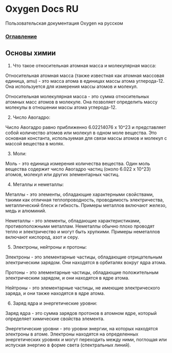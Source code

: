 # Oxygen Docs RU
Пользовательская документация Oxygen на русском

### [Оглавление](./index.md)

## Основы химии

1. Что такое относительная атомная масса и молекулярная масса:

Относительная атомная масса (также известная как атомная массовая единица, amu) - это масса атома в единицах массы атома углерода-12. Она используется для измерения массы атомов и молекул.

Относительная молекулярная масса - это сумма относительных атомных масс атомов в молекуле. Она позволяет определить массу молекулы в отношении массы атома углерода-12.

2. Число Авогадро:

Число Авогадро равно приближенно 6.02214076 x 10^23 и представляет собой количество атомов или молекул в одном моле вещества. Это основная константа, используемая для связи массы атомов и молекул с массой вещества в молях.

3. Моли:

Моль - это единица измерения количества вещества. Один моль вещества содержит число Авогадро частиц (около 6.022 x 10^23) атомов, молекул или других элементарных частиц.

4. Металлы и неметаллы:

Металлы - это элементы, обладающие характерными свойствами, такими как отличная теплопроводность, проводимость электричества, металлический блеск и гибкость. Примеры металлов включают железо, медь и алюминий.

Неметаллы - это элементы, обладающие характеристиками, противоположными металлам. Неметаллы обычно плохо проводят тепло и электричество и могут быть хрупкими. Примеры неметаллов включают кислород, азот и серу.

5. Электроны, нейтроны и протоны:

Электроны - это элементарные частицы, обладающие отрицательным электрическим зарядом. Они находятся в орбиталях вокруг ядра атома.

Протоны - это элементарные частицы, обладающие положительным электрическим зарядом, и они находятся в ядре атома.

Нейтроны - это элементарные частицы, не имеющие электрического заряда, и они также находятся в ядре атома.

6. Заряд ядра и энергетические уровни:

Заряд ядра - это сумма зарядов протонов в атомном ядре, который определяет химические свойства элемента.

Энергетические уровни - это уровни энергии, на которых находятся электроны в атоме. Электроны находятся на определенных энергетических уровнях и могут переходить между ними, поглощая или испуская энергию в форме света (спектральных линий).
